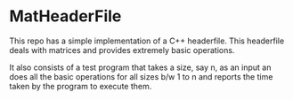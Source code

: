 # MatHeaderFile

This repo has a simple implementation of a C++ headerfile.
This headerfile deals with matrices and provides extremely basic operations.

It also consists of a test program that takes a size, say n, as an input an does all the basic operations for all sizes b/w 1 to n and reports the time taken by the program to execute them.
